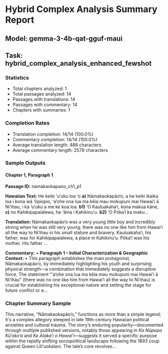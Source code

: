 # Hybrid Complex Analysis Summary Report
## Model: gemma-3-4b-qat-gguf-maui
## Task: hybrid_complex_analysis_enhanced_fewshot

### Statistics
- Total chapters analyzed: 1
- Total passages analyzed: 14
- Passages with translations: 14
- Passages with commentary: 14
- Chapters with summaries: 1

### Completion Rates
- Translation completion: 14/14 (100.0%)
- Commentary completion: 14/14 (100.0%)
- Average translation length: 488 characters
- Average commentary length: 2578 characters

### Sample Outputs

#### Chapter 1, Paragraph 1
**Passage ID:** namakaokapaoo_ch1_p1

**Hawaiian Text:**
He keiki ‘u‘uku loa ‘o **a)** Nāmakaokapāo‘o, a he  keiki ikaika loa i kona wā ‘ōpiopio, ‘a‘ohe ona lua  ma kēia mau mokupuni mai Hawai‘i ā Ni‘ihau, i ka  ‘u‘uku a me ke koa loa. **b1)** ‘O Kauluakaha‘i, kona   makua kāne, **c)** no Kahikipapaialewa, he ‘āina i  Kahikinu‘u. **b2)** ‘O Pōka‘ī ka maku...

**Translation:**
Nāmakaokapāo‘o was a very young little boy and incredibly strong when he was still very young; there was no one like him from Hawai‘i all the way to Ni‘ihau in his small stature and bravery. Kauluakaha‘i, his father, was for Kahikipapaialewa, a place in Kahikinu‘u. Pōka‘ī was his mother. His father ...

**Commentary:**
• **Paragraph 1 – Initial Characterization & Geographic Context:** • This paragraph establishes the main protagonist, Nāmakaokapāo‘o, by immediately highlighting his youth and surprising physical strength—a combination that immediately suggests a disruptive force. The statement “‘a‘ohe ona lua ma kēia mau mokupuni mai Hawai‘i ā Ni‘ihau” (there was no one like him from Hawai‘i all the way to Ni‘ihau) is crucial for establishing his exceptional nature and setting the stage for future conflict or e...

### Chapter Summary Sample
This narrative, “Nāmakaokapāo‘o,” functions as more than a simple legend; it's a complex allegory steeped in late 19th-century Hawaiian political anxieties and cultural trauma. The story’s enduring popularity—documented through multiple published versions, notably those appearing in *Ka Nūpepa Kū‘oko‘a* and *Ke Alaka‘i o Hawai‘i*—suggests it served a specific purpose within the rapidly shifting sociopolitical landscape following the 1893 coup against Queen Liliʻuokalani. The tale’s core revolves...